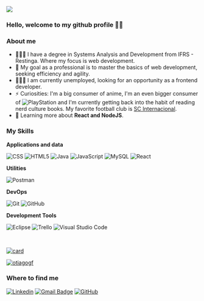 ![](https://komarev.com/ghpvc/?username=otiagogf&color=006bed)


### Hello, welcome to my github profile 🤙🏽

<h3>About me</h3>

- 👨🏽‍🎓 I have a degree in Systems Analysis and Development from IFRS - Restinga. Where my focus is web development.
- 👯 My goal as a professional is to master the basics of web development, seeking efficiency and agility.
- 👨🏾‍💻 I am currently unemployed, looking for an opportunity as a frontend developer.
- ⚡ Curiosities: I'm a big consumer of anime, I'm an even bigger consumer of ![PlayStation](https://img.shields.io/badge/Play-Station-blue.svg?logo=data:image/svg%2bxml;base64,PHN2ZyB4bWxucz0iaHR0cDovL3d3dy53My5vcmcvMjAwMC9zdmciIHZlcnNpb249IjEiIHdpZHRoPSI2MDAiIGhlaWdodD0iNjAwIj48cGF0aCBkPSJNMTI5IDExMWMtNTUgNC05MyA2Ni05MyA3OEwwIDM5OGMtMiA3MCAzNiA5MiA2OSA5MWgxYzc5IDAgODctNTcgMTMwLTEyOGgyMDFjNDMgNzEgNTAgMTI4IDEyOSAxMjhoMWMzMyAxIDcxLTIxIDY5LTkxbC0zNi0yMDljMC0xMi00MC03OC05OC03OGgtMTBjLTYzIDAtOTIgMzUtOTIgNDJIMjM2YzAtNy0yOS00Mi05Mi00MmgtMTV6IiBmaWxsPSIjZmZmIi8+PC9zdmc+) and I'm currently getting back into the habit of reading nerd culture books. My favorite football club is [SC Internacional](https://internacional.com.br/).
- 🌱 Learning more about **React and NodeJS**.

<h3>My Skills</h3>

**Applications and data**

![CSS](https://img.shields.io/badge/-CSS-333333?style=flat&logo=CSS3&logoColor=1572B6)
![HTML5](https://img.shields.io/badge/-HTML5-333333?style=flat&logo=HTML5)
![Java](https://img.shields.io/badge/-Java-333333?style=flat&logo=Java&logoColor=007396)
![JavaScript](https://img.shields.io/badge/-JavaScript-333333?style=flat&logo=javascript)
![MySQL](https://img.shields.io/badge/-MySQL-333333?style=flat&logo=mysql)
![React](https://img.shields.io/badge/-React-333333?style=flat&logo=react)



**Utilities**

![Postman](https://img.shields.io/badge/-Postman-333333?style=flat&logo=postman)

**DevOps**

![Git](https://img.shields.io/badge/-Git-333333?style=flat&logo=git) ![GitHub](https://img.shields.io/badge/-GitHub-333333?style=flat&logo=github)

**Development Tools**

![Eclipse](https://img.shields.io/badge/-Eclipse-333333?style=flat&logo=eclipse-ide&logoColor=2C2255)
![Trello](https://img.shields.io/badge/-Trello-333333?style=flat&logo=trello&logoColor=007ACC)
![Visual Studio Code](https://img.shields.io/badge/-Visual%20Studio%20Code-333333?style=flat&logo=visual-studio-code&logoColor=007ACC)




<br/>

[![card](https://github-readme-stats.vercel.app/api?username=otiagogf&theme=tokyonight&show_icons=true)](https://github.com/anuraghazra/github-readme-stats)

[![otiagogf](https://github-readme-stats.vercel.app/api/top-langs/?username=otiagogf&hide=html&layout=compact&theme=tokyonight)](https://github.com/anuraghazra/github-readme-stats)

<h3>Where to find me</h3>

[![Linkedin](https://img.shields.io/badge/-tiagogoncalvesfigueira-blue?style=flat-square&logo=Linkedin&logoColor=white&link=https://www.linkedin.com/in/tiagogoncalvesfigueira)](https://www.linkedin.com/in/tiagogoncalvesfigueira)
[![Gmail Badge](https://img.shields.io/badge/-tiago.g.figueira@gmail.com-c14438?style=flat-square&logo=Gmail&logoColor=white&link=mailto:tiago.g.figueira@gmail.com)](mailto:tiago.g.figueira@gmail.com)
[![GitHub](https://img.shields.io/github/followers/otiagogf?label=follow&style=social)](https://github.com/otiagogf)
